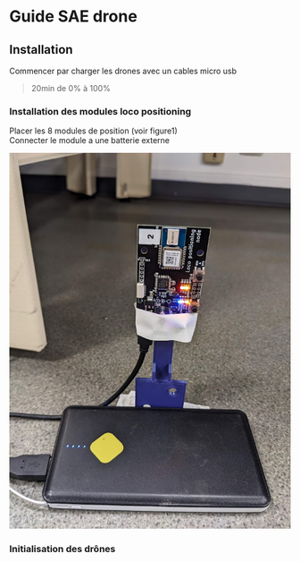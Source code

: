# Guide SAE drone


## Installation
Commencer par charger les drones avec un cables micro usb 
> 20min de 0% à 100%

### Installation des modules loco positioning
Placer les 8 modules de position (voir figure1)  
Connecter le module a une batterie externe

![figure1](images/module_loco_zoom.jpg)

### Initialisation des drônes
